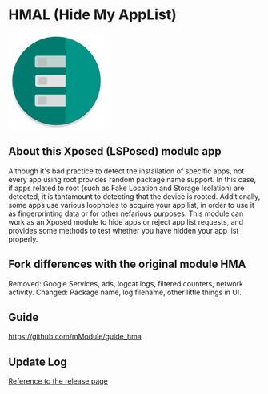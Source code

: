 # HMAL (Hide My AppList)

![banner](banner.png)

## About this Xposed (LSPosed) module app
Although it's bad practice to detect the installation of specific apps, not every app using root provides random package name support. In this case, if apps related to root (such as Fake Location and Storage Isolation) are detected, it is tantamount to detecting that the device is rooted.
Additionally, some apps use various loopholes to acquire your app list, in order to use it as fingerprinting data or for other nefarious purposes.
This module can work as an Xposed module to hide apps or reject app list requests, and provides some methods to test whether you have hidden your app list properly.

## Fork differences with the original module HMA
Removed: Google Services, ads, logcat logs, filtered counters, network activity.
Changed: Package name, log filename, other little things in UI.

## Guide
https://github.com/mModule/guide_hma

## Update Log
[Reference to the release page](https://github.com/pumPCin/HMAL/releases)  
